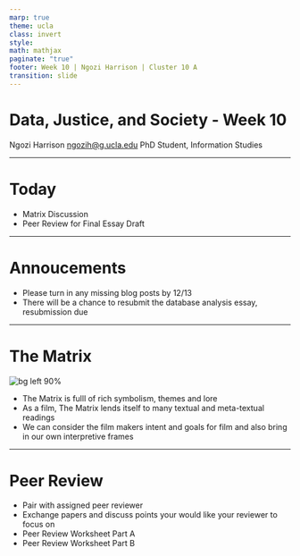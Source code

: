 ```yaml
---
marp: true
theme: ucla
class: invert
style: 
math: mathjax
paginate: "true"
footer: Week 10 | Ngozi Harrison | Cluster 10 A
transition: slide
---
```

<script type="module">
  import mermaid from 'https://cdn.jsdelivr.net/npm/mermaid@10/dist/mermaid.esm.min.mjs';
  mermaid. initialize ({ startOnLoad: true, theme: 'dark' });
</script>

# Data, Justice, and Society - Week 10


Ngozi Harrison 
ngozih@g.ucla.edu
PhD Student, Information Studies

---
# Today
- Matrix Discussion
- Peer Review for Final Essay Draft

---
# Annoucements
- Please turn in any missing blog posts by 12/13
- There will be a chance to resubmit the database analysis essay, resubmission due 


---
# The Matrix
![bg left 90%](../Files/Pasted%20image%2020241203074321.png)
 - The Matrix is fulll of rich symbolism, themes and lore
 - As a film, The Matrix lends itself to many textual and meta-textual readings
 - We can consider the film makers intent and goals for film and also bring in our own interpretive frames

----

# Peer Review
- Pair with assigned peer reviewer
- Exchange papers and discuss points your would like your reviewer to focus on
- Peer Review Worksheet Part A
- Peer Review Worksheet Part B